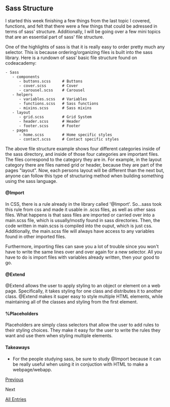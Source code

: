 ## Sass Structure

I started this week finishing a few things from the last topic I covered, functions, and felt that there were a few things that 
could be adressed in terms of sass' structure. Additionally, I will be going over a few mini topics that are an essential part of sass' file structure.

One of the highlights of sass is that it is really easy to order pretty much any selector. This is because ordering/organizing files is built into the sass
library. Here is a rundown of sass' basic file structure found on codeacademy:
``` 
- Sass
   - components
      - buttons.scss     # Buttons
      - cover.scss       # Cover
      - carousel.scss    # Carousel
   - helpers
      - variables.scss   # Variables
      - functions.scss   # Sass functions
      - mixins.scss      # Sass mixins
   - layout
      - grid.scss        # Grid System
      - header.scss      # Header
      - footer.scss      # Footer
   - pages               
      - home.scss        # Home specific styles
      - contact.scss     # Contact specific styles
``` 
The above file structure example shows four different categories inside of the sass directory, and inside of those four categories are important files. The files correspond to the
category they are in. For example, in the layout category there are files named grid or header, because they are part of the pages "layout". Now, each persons layout will be different
than the next but, anyone can follow this type of structuring method when building something using the sass language.


#### @Import

In CSS, there is a rule already in the library called '@Import'. So...sass took this rule from css and made it usable in .scss files, as well as other sass files.
What happens is that sass files are imported or carried over into a main.scss file, which is usually/mostly found in sass directories. Then, the code written in main.scss is compiled into
the ouput, which is just css. Additionally, the main.scss file will always have access to any variables found in other imported files. 

Furthermore, importing files can save you a lot of trouble since you won't have to write the same lines over and over again for a new selector. All you have
to do is import files with variables already written, then your good to go.


#### @Extend

@Extend allows the user to apply styling to an object or element on a web page. Specifically, it takes styling for one class 
and distributes it to another class. @Extend makes it super easy to style multiple HTML elements, while maintaining all of the classes and styling from
the first element.

#### %Placeholders

Placeholders are simply class selectors that allow the user to add rules to their styling choices. They make it easy for the user to 
write the rules they want and use them when styling multiple elements.

#### Takeaways

 - For the people studying sass, be sure to study @Import because it can be really useful when using it in conjuction with HTML to make a webpage/webapp.

[Previous](entry06-functions.md)

Next

[All Entries](../README.md)

